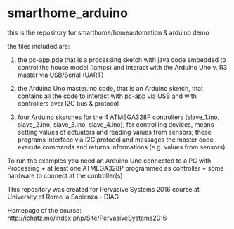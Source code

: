 # smarthome_arduino

this is the repository for smarthome/homeautomation & arduino demo 

the files included are:

1. the pc-app.pde that is a processing sketch with java code embedded to control the house model (lamps) and interact with the Arduino Uno v. R3 master via USB/Serial (UART)

2. the Arduino Uno master.ino code, that is an Arduino sketch, that contains all the code to interact with pc-app via USB and with controllers over I2C bus & protocol

3. four Arduino sketches for the 4 ATMEGA328P controllers (slave_1.ino, slave_2.ino, slave_3.ino, slave_4.ino), for controlling devices, means setting values of actuators and reading values from sensors; these programs interface via I2C protocol and messages the master code, execute commands and returns informations (e.g. values from sensors)

To run the examples you need an Arduino Uno connected to a PC with Processing + at least one ATMEGA328P programmed as controller + some hardware to connect at the controller(s)

This repository was created for Pervasive Systems 2016 course at University of Rome la Sapienza - DIAG

Homepage of the course:
http://ichatz.me/index.php/Site/PervasiveSystems2016
